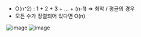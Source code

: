 * O(n^2) : 1 + 2 + 3 + ... + (n-1) => 최악 / 평균의 경우 
* 모든 수가 정렬되어 있다면 O(n)

![image](https://user-images.githubusercontent.com/51853700/134801409-0f7bb451-3904-4590-9d5e-ed5a67264c80.png)
![image](https://user-images.githubusercontent.com/51853700/134801085-7e3c8bfd-d27b-4813-ab6d-bdfd6fd07b66.png)
